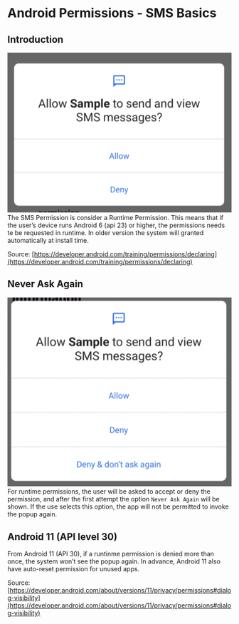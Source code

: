 # Android Permissions - SMS Basics
## Introduction
![SMS Permissions Popup](sms_permissions_popup.png)
The SMS Permission is consider a Runtime Permission. 
This means that if the user’s device runs Android 6 (api 23) or higher, 
the permissions needs te be requested in runtime. 
In older version the system will granted automatically at install time.

Source: [https://developer.android.com/training/permissions/declaring](https://developer.android.com/training/permissions/declaring)

## Never Ask Again
![SMS Permissions Never Ask Again](sms_permissions_popup_neveraskagain.png)
For runtime permissions, the user will be asked to accept or deny the permission, 
and after the first attempt the option `Never Ask Again` will be shown. 
If the use selects this option, the app will not be permitted to invoke the popup again.

## Android 11 (API level 30)
From Android 11 (API 30), if a runtinme permission is denied more than once, 
the system won’t see the popup again.
In advance, Android 11 also have auto-reset permission for unused apps.

Source: [https://developer.android.com/about/versions/11/privacy/permissions#dialog-visibility](https://developer.android.com/about/versions/11/privacy/permissions#dialog-visibility)